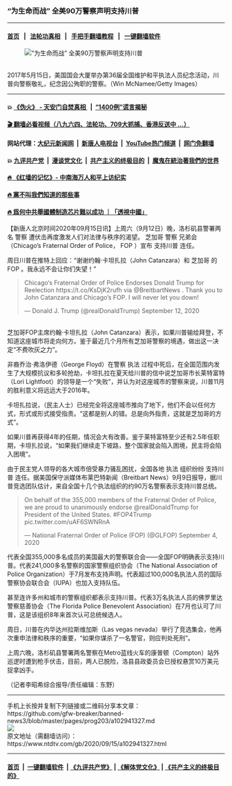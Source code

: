 ### “为生命而战” 全美90万警察声明支持川普
------------------------

#### [首页](https://github.com/gfw-breaker/banned-news3/blob/master/README.md) &nbsp;&nbsp;|&nbsp;&nbsp; [法轮功真相](https://github.com/begood0513/basic/blob/master/README.md)  &nbsp;&nbsp;|&nbsp;&nbsp; [手把手翻墙教程](https://github.com/gfw-breaker/guides/wiki)  &nbsp;&nbsp;|&nbsp;&nbsp; [一键翻墙软件](https://github.com/gfw-breaker/nogfw/blob/master/README.md)  



<div><div class="featured_image">
 <figure>
  <img alt="“为生命而战” 全美90万警察声明支持川普" src="https://i.ntdtv.com/assets/uploads/2020/09/66-2-800x450.jpg"/>
 </figure><br/>
 <span class="caption">
  2017年5月15日，美国国会大厦举办第36届全国维护和平执法人员纪念活动，川普向警察敬礼，纪念因公殉职的警察。（Win McNamee/Getty Images）
 </span>
</div>
</div><hr/>

#### 💥 [《伪火》 - 天安门自焚真相 ](http://158.247.203.241:10000/videos/blog/weihuo.html)&nbsp; |&nbsp; [“1400例”谎言揭秘  ](http://158.247.203.241:10000/videos/blog/jiexi1400.html)

#### [ 🎬  翻墙必看视频（八九六四、法轮功、709大抓捕、香港反送中 ...）](https://github.com/gfw-breaker/links/blob/master/banned.md)

#### 网站代理：[大纪元新闻网](http://158.247.203.241:10080/gb/) &nbsp;|&nbsp; [新唐人电视台](http://158.247.203.241:8808/gb/)  &nbsp;|&nbsp; [YouTube热门频道](http://158.247.203.241/youtube.html) &nbsp;|&nbsp; [网门免翻墙](http://158.247.203.241:11000/show.aspx?name=ogHome)

#### 💥 [九评共产党](http://158.247.203.241:10000/videos/res/jiuping/)&nbsp; |&nbsp; [漫谈党文化](http://158.247.203.241:10000/videos/res/mtdwh/)&nbsp; |&nbsp; [共产主义的终极目的](http://158.247.203.241:10000/videos/res/zjmd/)&nbsp; |&nbsp; [魔鬼在統治著我們的世界](http://158.247.203.241:10000/videos/res/TheSpecter/)  

#### [ 🔥  《红墙的记忆》- 中南海万人和平上访纪实](http://158.247.203.241:10000/videos/news/../legend/index.html)

#### [ 🔥  黨不叫我們知道的那些事](http://158.247.203.241:10000/videos/news/truth02.html)

#### [ 🔥  爲何中共舉國體制造芯片難以成功 ｜「透視中國」](http://158.247.203.241:10000/videos/news/don03.html)

<div><div class="post_content" itemprop="articleBody">
 <p>
  【新唐人北京时间2020年09月15日讯】上周六（9月12日）晚，洛杉矶县警署两名
  <ok href="https://www.ntdtv.com/gb/警察.htm">
   警察
  </ok>
  遭伏击再度激发人们对法律与秩序的渴望。
  <ok href="https://www.ntdtv.com/gb/芝加哥.htm">
   芝加哥
  </ok>
  <ok href="https://www.ntdtv.com/gb/警察.htm">
   警察
  </ok>
  兄弟会（Chicago’s Fraternal Order of Police，
  <ok href="https://www.ntdtv.com/gb/fop.htm">
   FOP
  </ok>
  ）宣布
  <ok href="https://www.ntdtv.com/gb/支持川普.htm">
   支持川普
  </ok>
  连任。
 </p>
 <p>
  周日川普在推特上回应：“谢谢约翰·卡坦扎拉（John Catanzara）和
  <ok href="https://www.ntdtv.com/gb/芝加哥.htm">
   芝加哥
  </ok>
  的
  <ok href="https://www.ntdtv.com/gb/fop.htm">
   FOP
  </ok>
  。我永远不会让你们失望！”
 </p>
 <blockquote class="twitter-tweet">
  <p dir="ltr" lang="en">
   Chicago‘s Fraternal Order of Police Endorses Donald Trump for Reelection
   <ok href="https://t.co/KsDjK2rufh">
    https://t.co/KsDjK2rufh
   </ok>
   via
   <ok href="https://twitter.com/BreitbartNews?ref_src=twsrc%5Etfw">
    @BreitbartNews
   </ok>
   . Thank you to John Catanzara and Chicago’s FOP. I will never let you down!
  </p>
  <p>
   — Donald J. Trump (@realDonaldTrump)
   <ok href="https://twitter.com/realDonaldTrump/status/1304900123269279745?ref_src=twsrc%5Etfw">
    September 12, 2020
   </ok>
  </p>
 </blockquote>
 <p>
  <script async="" charset="utf-8" src="https://platform.twitter.com/widgets.js">
  </script>
 </p>
 <p>
  <br/>
  芝加哥FOP主席约翰‧卡坦扎拉（John Catanzara）表示，如果川普输给拜登，不知道这座城市将走向何方。鉴于最近几个月所有芝加哥警察的境遇，做出这一决定“不费吹灰之力”。
 </p>
 <p>
  非裔乔治·弗洛伊德（George Floyd）在警察
  <ok href="https://www.ntdtv.com/gb/执法.htm">
   执法
  </ok>
  过程中死后，在全国范围内发生了大规模抗议和多轮抢劫，卡坦扎拉在夏天给川普的信中说芝加哥市长莱特富特（Lori Lightfoot）的领导是一个“失败”，并认为对这座城市的警察来说，川普11月的胜利意义将远远大于2016年。
 </p>
 <p>
  卡坦扎拉说，（民主人士）已经完全将这座城市推向了地下，他们不会以任何方式，形式或形式接受指责。“这都是别人的错。总是向外指责，这就是芝加哥的方式”。
 </p>
 <p>
  如果川普再获得4年的任期，情况会大有改善。鉴于莱特富特至少还有2.5年任职期，卡坦扎拉说，“如果我们继续走下坡路，整个国家就会陷入困境，民主将会陷入困境”。
 </p>
 <p>
  由于民主党人领导的各大城市倍受暴力骚乱困扰，全国各地
  <ok href="https://www.ntdtv.com/gb/执法.htm">
   执法
  </ok>
  组织纷纷
  <ok href="https://www.ntdtv.com/gb/支持川普.htm">
   支持川普
  </ok>
  连任。据美国保守派媒体布莱巴特新闻（Breitbart News）9月9日报导，据川普竞选团队估计，来自全国十几个执法组织的约90万名警察表示支持川普总统。
 </p>
 <blockquote class="twitter-tweet">
  <p dir="ltr" lang="en">
   On behalf of the 355,000 members of the Fraternal Order of Police, we are proud to unanimously endorse
   <ok href="https://twitter.com/realDonaldTrump?ref_src=twsrc%5Etfw">
    @realDonaldTrump
   </ok>
   for President of the United States.
   <ok href="https://twitter.com/hashtag/FOP4Trump?src=hash&amp;ref_src=twsrc%5Etfw">
    #FOP4Trump
   </ok>
   <ok href="https://t.co/uAF6SWNRnA">
    pic.twitter.com/uAF6SWNRnA
   </ok>
  </p>
  <p>
   — National Fraternal Order of Police (FOP) (@GLFOP)
   <ok href="https://twitter.com/GLFOP/status/1301887833012133894?ref_src=twsrc%5Etfw">
    September 4, 2020
   </ok>
  </p>
 </blockquote>
 <p>
  <script async="" charset="utf-8" src="https://platform.twitter.com/widgets.js">
  </script>
 </p>
 <p>
  <p>
   代表全国355,000多名成员的美国最大的警察联合会——全国FOP明确表示支持川普。代表241,000多名警察的国家警察组织协会（The National Association of Police Organization）于7月发布支持声明。代表超过100,000名执法人员的国际警察协会联合会（IUPA）也加入支持队伍。
  </p>
  <p>
   甚至连许多州和城市的警察组织都表示支持川普。代表3万名执法人员的佛罗里达警察慈善协会（The Florida Police Benevolent Association）在7月也认可了川普，这是该组织8年来首次认可总统候选人。
  </p>
  <p>
   周日，川普在内华达州拉斯维加斯（Las vegas nevada）举行了竞选集会，他再次重申法律和秩序的重要，“如果你谋杀了一名警官，则应判处死刑”。
  </p>
  <p>
   上周六晚，洛杉矶县警署两名警察在Metro蓝线火车的康普顿（Compton）站外巡逻时遭到枪手伏击，目前，两人已脱险，洛县县政委员会已授权悬赏10万美元捉拿凶手。
  </p>
  <p>
   （记者李昭希综合报导/责任编辑：东野）
  </p>
  <div class="single_ad">
  </div>
 </p>
</div>
</div>
<hr/>
手机上长按并复制下列链接或二维码分享本文章：<br/>
https://github.com/gfw-breaker/banned-news3/blob/master/pages/prog203/a102941327.md <br/>
<a href='https://github.com/gfw-breaker/banned-news3/blob/master/pages/prog203/a102941327.md'><img src='https://github.com/gfw-breaker/banned-news3/blob/master/pages/prog203/a102941327.md.png'/></a> <br/>
原文地址（需翻墙访问）：https://www.ntdtv.com/gb/2020/09/15/a102941327.html


------------------------
#### [首页](https://github.com/gfw-breaker/banned-news3/blob/master/README.md) &nbsp;|&nbsp; [一键翻墙软件](https://github.com/gfw-breaker/nogfw/blob/master/README.md) &nbsp;| [《九评共产党》](https://github.com/gfw-breaker/9ping.md/blob/master/README.md#九评之一评共产党是什么) | [《解体党文化》](https://github.com/gfw-breaker/jtdwh.md/blob/master/README.md) | [《共产主义的终极目的》](https://github.com/gfw-breaker/gczydzjmd.md/blob/master/README.md)


<img src='http://gfw-breaker.win/banned-news3/pages/prog203/a102941327.md' width='0px' height='0px'/>